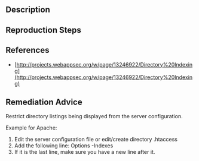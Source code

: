 ## Description


## Reproduction Steps


## References

- [http://projects.webappsec.org/w/page/13246922/Directory%20Indexing](http://projects.webappsec.org/w/page/13246922/Directory%20Indexing)


## Remediation Advice

Restrict directory listings being displayed from the server configuration.  

Example for Apache:

1. Edit the server configuration file or edit/create directory .htaccess
2. Add the following line:
Options -Indexes
3. If it is the last line, make sure you have a new line after it.

